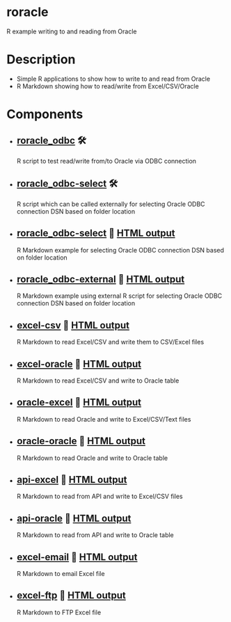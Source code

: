# roracle
R example writing to and reading from Oracle

# Description

- Simple R applications to show how to write to and read from Oracle
- R Markdown showing how to read/write from Excel/CSV/Oracle

# Components
- ## [roracle_odbc](https://github.com/DykemaBill/roracle/blob/main/roracle_odbc.R) :hammer_and_wrench:
    R script to test read/write from/to Oracle via ODBC connection
- ## [roracle_odbc-select](https://github.com/DykemaBill/roracle/blob/main/roracle_odbc-select.R) :hammer_and_wrench:
    R script which can be called externally for selecting Oracle ODBC connection DSN based on folder location
- ## [roracle_odbc-select](https://github.com/DykemaBill/roracle/blob/main/roracle_odbc-select.Rmd) :notebook: [HTML output](https://github.com/DykemaBill/roracle/blob/main/roracle_odbc-select.html)
    R Markdown example for selecting Oracle ODBC connection DSN based on folder location
- ## [roracle_odbc-external](https://github.com/DykemaBill/roracle/blob/main/roracle_odbc-external.Rmd) :notebook: [HTML output](https://github.com/DykemaBill/roracle/blob/main/roracle_odbc-external.html)
    R Markdown example using external R script for selecting Oracle ODBC connection DSN based on folder location
- ## [excel-csv](https://github.com/DykemaBill/roracle/blob/main/excel-csv.Rmd) :notebook: [HTML output](https://github.com/DykemaBill/roracle/blob/main/excel-csv.html)
    R Markdown to read Excel/CSV and write them to CSV/Excel files
- ## [excel-oracle](https://github.com/DykemaBill/roracle/blob/main/excel-oracle.Rmd) :notebook: [HTML output](https://github.com/DykemaBill/roracle/blob/main/excel-oracle.html)
    R Markdown to read Excel/CSV and write to Oracle table
- ## [oracle-excel](https://github.com/DykemaBill/roracle/blob/main/oracle-excel.Rmd) :notebook: [HTML output](https://github.com/DykemaBill/roracle/blob/main/oracle-excel.html)
    R Markdown to read Oracle and write to Excel/CSV/Text files
- ## [oracle-oracle](https://github.com/DykemaBill/roracle/blob/main/oracle-oracle.Rmd) :notebook: [HTML output](https://github.com/DykemaBill/roracle/blob/main/oracle-oracle.html)
    R Markdown to read Oracle and write to Oracle table
- ## [api-excel](https://github.com/DykemaBill/roracle/blob/main/api-excel.Rmd) :notebook: [HTML output](https://github.com/DykemaBill/roracle/blob/main/api-excel.html)
    R Markdown to read from API and write to Excel/CSV files
- ## [api-oracle](https://github.com/DykemaBill/roracle/blob/main/api-oracle.Rmd) :notebook: [HTML output](https://github.com/DykemaBill/roracle/blob/main/api-oracle.html)
    R Markdown to read from API and write to Oracle table
- ## [excel-email](https://github.com/DykemaBill/roracle/blob/main/excel-email.Rmd) :notebook: [HTML output](https://github.com/DykemaBill/roracle/blob/main/excel-email.html)
    R Markdown to email Excel file
- ## [excel-ftp](https://github.com/DykemaBill/roracle/blob/main/excel-ftp.Rmd) :notebook: [HTML output](https://github.com/DykemaBill/roracle/blob/main/excel-ftp.html)
    R Markdown to FTP Excel file